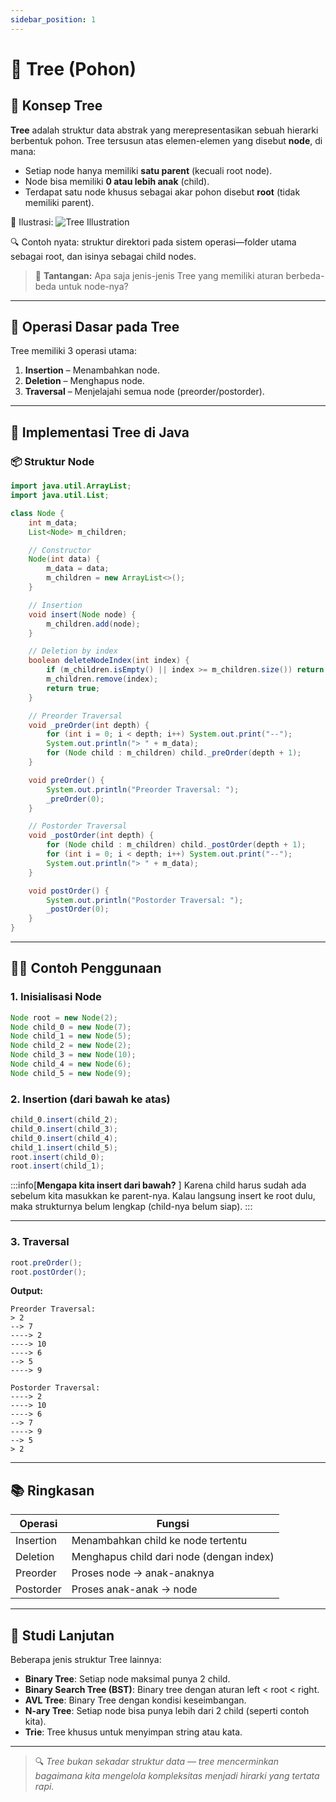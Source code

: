 ```yaml
---
sidebar_position: 1
---
```


# 📌 Tree (Pohon)

## 📘 Konsep Tree

**Tree** adalah struktur data abstrak yang merepresentasikan sebuah hierarki berbentuk pohon. Tree tersusun atas elemen-elemen yang disebut **node**, di mana:

- Setiap node hanya memiliki **satu parent** (kecuali root node).
- Node bisa memiliki **0 atau lebih anak** (child).
- Terdapat satu node khusus sebagai akar pohon disebut **root** (tidak memiliki parent).

📌 Ilustrasi:
![Tree Illustration](https://upload.wikimedia.org/wikipedia/commons/thumb/5/5f/Tree_%28computer_science%29.svg/421px-Tree_%28computer_science%29.svg.png)

🔍 Contoh nyata: struktur direktori pada sistem operasi—folder utama sebagai root, dan isinya sebagai child nodes.

> 🧠 **Tantangan:** Apa saja jenis-jenis Tree yang memiliki aturan berbeda-beda untuk node-nya?

---

## 🔧 Operasi Dasar pada Tree

Tree memiliki 3 operasi utama:

1. **Insertion** – Menambahkan node.
2. **Deletion** – Menghapus node.
3. **Traversal** – Menjelajahi semua node (preorder/postorder).

---

## 🔨 Implementasi Tree di Java

### 📦 Struktur Node

```java
import java.util.ArrayList;
import java.util.List;

class Node {
    int m_data;
    List<Node> m_children;

    // Constructor
    Node(int data) {
        m_data = data;
        m_children = new ArrayList<>();
    }

    // Insertion
    void insert(Node node) {
        m_children.add(node);
    }

    // Deletion by index
    boolean deleteNodeIndex(int index) {
        if (m_children.isEmpty() || index >= m_children.size()) return false;
        m_children.remove(index);
        return true;
    }

    // Preorder Traversal
    void _preOrder(int depth) {
        for (int i = 0; i < depth; i++) System.out.print("--");
        System.out.println("> " + m_data);
        for (Node child : m_children) child._preOrder(depth + 1);
    }

    void preOrder() {
        System.out.println("Preorder Traversal: ");
        _preOrder(0);
    }

    // Postorder Traversal
    void _postOrder(int depth) {
        for (Node child : m_children) child._postOrder(depth + 1);
        for (int i = 0; i < depth; i++) System.out.print("--");
        System.out.println("> " + m_data);
    }

    void postOrder() {
        System.out.println("Postorder Traversal: ");
        _postOrder(0);
    }
}
```

---

## 👨‍💻 Contoh Penggunaan

### 1. Inisialisasi Node

```java
Node root = new Node(2);
Node child_0 = new Node(7);
Node child_1 = new Node(5);
Node child_2 = new Node(2);
Node child_3 = new Node(10);
Node child_4 = new Node(6);
Node child_5 = new Node(9);
```

### 2. Insertion (dari bawah ke atas)

```java
child_0.insert(child_2);
child_0.insert(child_3);
child_0.insert(child_4);
child_1.insert(child_5);
root.insert(child_0);
root.insert(child_1);
```

:::info[**Mengapa kita insert dari bawah?** ]
Karena child harus sudah ada sebelum kita masukkan ke parent-nya. Kalau langsung insert ke root dulu, maka strukturnya belum lengkap (child-nya belum siap).
:::

---

### 3. Traversal

```java
root.preOrder();
root.postOrder();
```

**Output:**

```
Preorder Traversal:
> 2
--> 7
----> 2
----> 10
----> 6
--> 5
----> 9

Postorder Traversal:
----> 2
----> 10
----> 6
--> 7
----> 9
--> 5
> 2
```

---

## 📚 Ringkasan

| Operasi   | Fungsi                                   |
| --------- | ---------------------------------------- |
| Insertion | Menambahkan child ke node tertentu       |
| Deletion  | Menghapus child dari node (dengan index) |
| Preorder  | Proses node → anak-anaknya               |
| Postorder | Proses anak-anak → node                  |

---

## 🎯 Studi Lanjutan

Beberapa jenis struktur Tree lainnya:

- **Binary Tree**: Setiap node maksimal punya 2 child.
- **Binary Search Tree (BST)**: Binary tree dengan aturan left < root < right.
- **AVL Tree**: Binary Tree dengan kondisi keseimbangan.
- **N-ary Tree**: Setiap node bisa punya lebih dari 2 child (seperti contoh kita).
- **Trie**: Tree khusus untuk menyimpan string atau kata.

---

> 🔍 _Tree bukan sekadar struktur data — tree mencerminkan bagaimana kita mengelola kompleksitas menjadi hirarki yang tertata rapi._
